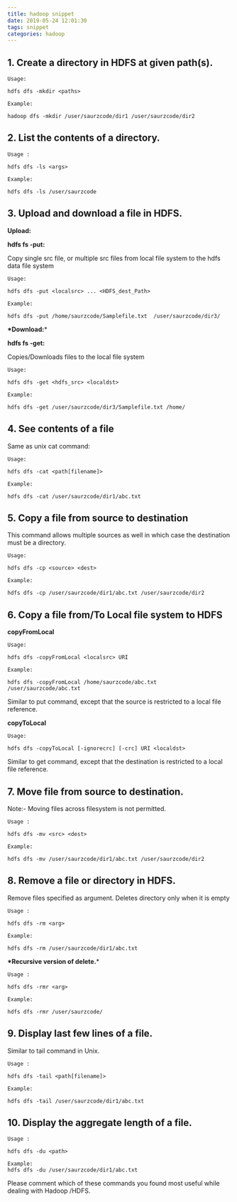 ```yaml
---
title: hadoop snippet
date: 2019-05-24 12:01:30
tags: snippet
categories: hadoop
---
```


## 1. Create a directory in HDFS at given path(s).

```
Usage:
```

```
hdfs dfs -mkdir <paths>
```

```
Example:
```

```
hadoop dfs -mkdir /user/saurzcode/dir1 /user/saurzcode/dir2
```

## 2.  List the contents of a directory.

```
Usage :
```

```
hdfs dfs -ls <args>
```

```
Example:
```

```
hdfs dfs -ls /user/saurzcode
```

## 3. Upload and download a file in HDFS.

**Upload:**

**hdfs fs -put:**

Copy single src file, or multiple src files from local file system to the hdfs data file system

```
Usage:
```

```
hdfs dfs -put <localsrc> ... <HDFS_dest_Path>
```

```
Example:
```

```
hdfs dfs -put /home/saurzcode/Samplefile.txt  /user/saurzcode/dir3/
```

**\*Download:***

**hdfs fs -get:**

Copies/Downloads files to the local file system

```
Usage:
```

```
hdfs dfs -get <hdfs_src> <localdst>
```

```
Example:
```

```
hdfs dfs -get /user/saurzcode/dir3/Samplefile.txt /home/
```

## 4. See contents of a file

Same as unix cat command:

```
Usage:
```

```
hdfs dfs -cat <path[filename]>
```

```
Example:
```

```
hdfs dfs -cat /user/saurzcode/dir1/abc.txt
```

## 5. Copy a file from source to destination

This command allows multiple sources as well in which case the destination must be a directory.

```
Usage:
```

```
hdfs dfs -cp <source> <dest>
```

```
Example:
```

```
hdfs dfs -cp /user/saurzcode/dir1/abc.txt /user/saurzcode/dir2
```

## 6. Copy a file from/To Local file system to HDFS

**copyFromLocal**

```
Usage:
```

```
hdfs dfs -copyFromLocal <localsrc> URI
```

```
Example:
```

```
hdfs dfs -copyFromLocal /home/saurzcode/abc.txt  /user/saurzcode/abc.txt
```

Similar to put command, except that the source is restricted to a local file reference.

**copyToLocal**

```
Usage:
```

```
hdfs dfs -copyToLocal [-ignorecrc] [-crc] URI <localdst>
```

Similar to get command, except that the destination is restricted to a local file reference.

## 7. Move file from source to destination.

Note:- Moving files across filesystem is not permitted.

```
Usage :
```

```
hdfs dfs -mv <src> <dest>
```

```
Example:
```

```
hdfs dfs -mv /user/saurzcode/dir1/abc.txt /user/saurzcode/dir2
```

## 8. Remove a file or directory in HDFS.

Remove files specified as argument. Deletes directory only when it is empty

```
Usage :
```

```
hdfs dfs -rm <arg>
```

```
Example:
```

```
hdfs dfs -rm /user/saurzcode/dir1/abc.txt
```

**\*Recursive version of delete.***

```
Usage :
```

```
hdfs dfs -rmr <arg>
```

```
Example:
```

```
hdfs dfs -rmr /user/saurzcode/
```

## 9. Display last few lines of a file.

Similar to tail command in Unix.

```
Usage :
```

```
hdfs dfs -tail <path[filename]>
```

```
Example:
```

```
hdfs dfs -tail /user/saurzcode/dir1/abc.txt
```

## 10. Display the aggregate length of a file.

```
Usage :
```

```
hdfs dfs -du <path>
```

```
Example:
hdfs dfs -du /user/saurzcode/dir1/abc.txt
```

Please comment which of these commands you found most useful while dealing with Hadoop /HDFS.